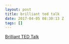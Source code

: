 ```yaml
---
layout: post
title: brilliant ted talk
date: 2017-04-05 08:30:13 Z
tags: []
---
```

[Brilliant TED Talk](http://www.ted.com/talks/jackson\_katz\_violence\_against\_women\_it\_s\_a\_men\_s\_issue?language=en#t-1044881)

